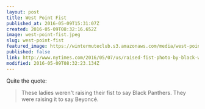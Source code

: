 ```yaml
---
layout: post
title: West Point Fist
published_at: 2016-05-09T15:31:07Z
created: 2016-05-09T08:32:16.652Z
image: west-point-fist.jpeg
slug: west-point-fist
featured_image: https://wintermuteclub.s3.amazonaws.com/media/west-point-fist.jpeg
published: false
link: http://www.nytimes.com/2016/05/07/us/raised-fist-photo-by-black-women-at-west-point-spurs-inquiry.html
modified: 2016-05-09T08:32:23.134Z
---
```

Quite the quote:

> These ladies weren't raising their fist to say Black Panthers. They were raising it to say Beyoncé.
